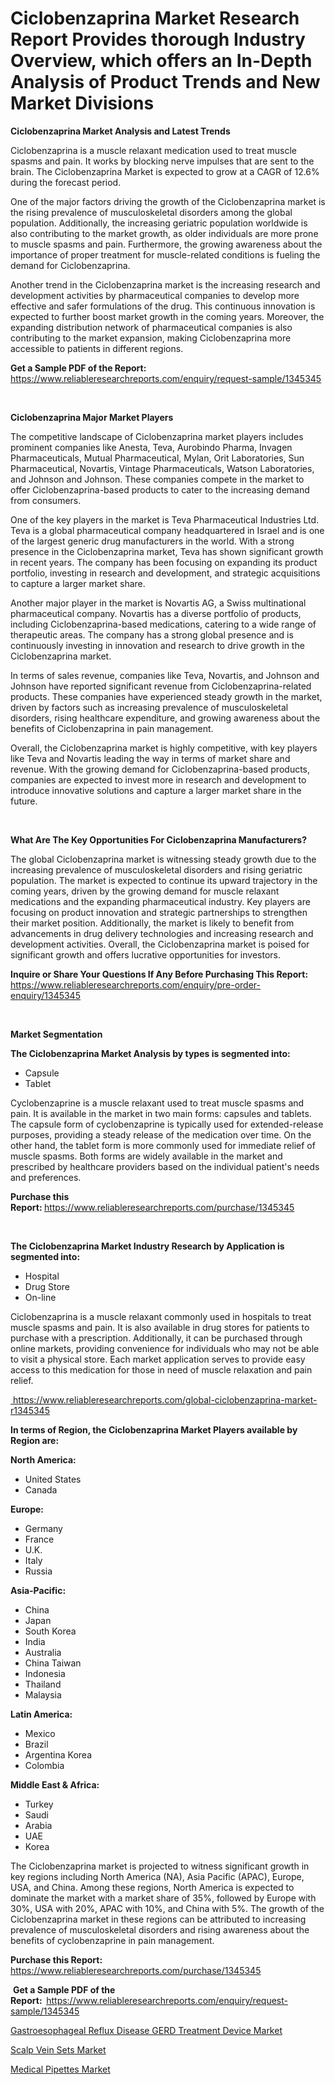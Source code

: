 <p><h1>Ciclobenzaprina Market Research Report Provides thorough Industry Overview, which offers an In-Depth Analysis of Product Trends and New Market Divisions</h1></p><p><strong>Ciclobenzaprina Market Analysis and Latest Trends</strong></p>
<p><p>Ciclobenzaprina is a muscle relaxant medication used to treat muscle spasms and pain. It works by blocking nerve impulses that are sent to the brain. The Ciclobenzaprina Market is expected to grow at a CAGR of 12.6% during the forecast period. </p><p>One of the major factors driving the growth of the Ciclobenzaprina market is the rising prevalence of musculoskeletal disorders among the global population. Additionally, the increasing geriatric population worldwide is also contributing to the market growth, as older individuals are more prone to muscle spasms and pain. Furthermore, the growing awareness about the importance of proper treatment for muscle-related conditions is fueling the demand for Ciclobenzaprina.</p><p>Another trend in the Ciclobenzaprina market is the increasing research and development activities by pharmaceutical companies to develop more effective and safer formulations of the drug. This continuous innovation is expected to further boost market growth in the coming years. Moreover, the expanding distribution network of pharmaceutical companies is also contributing to the market expansion, making Ciclobenzaprina more accessible to patients in different regions.</p></p>
<p><strong>Get a Sample PDF of the Report:&nbsp;</strong> <a href="https://www.reliableresearchreports.com/enquiry/request-sample/1345345">https://www.reliableresearchreports.com/enquiry/request-sample/1345345</a></p>
<p>&nbsp;</p>
<p><strong>Ciclobenzaprina Major Market Players</strong></p>
<p><p>The competitive landscape of Ciclobenzaprina market players includes prominent companies like Anesta, Teva, Aurobindo Pharma, Invagen Pharmaceuticals, Mutual Pharmaceutical, Mylan, Orit Laboratories, Sun Pharmaceutical, Novartis, Vintage Pharmaceuticals, Watson Laboratories, and Johnson and Johnson. These companies compete in the market to offer Ciclobenzaprina-based products to cater to the increasing demand from consumers.</p><p>One of the key players in the market is Teva Pharmaceutical Industries Ltd. Teva is a global pharmaceutical company headquartered in Israel and is one of the largest generic drug manufacturers in the world. With a strong presence in the Ciclobenzaprina market, Teva has shown significant growth in recent years. The company has been focusing on expanding its product portfolio, investing in research and development, and strategic acquisitions to capture a larger market share.</p><p>Another major player in the market is Novartis AG, a Swiss multinational pharmaceutical company. Novartis has a diverse portfolio of products, including Ciclobenzaprina-based medications, catering to a wide range of therapeutic areas. The company has a strong global presence and is continuously investing in innovation and research to drive growth in the Ciclobenzaprina market.</p><p>In terms of sales revenue, companies like Teva, Novartis, and Johnson and Johnson have reported significant revenue from Ciclobenzaprina-related products. These companies have experienced steady growth in the market, driven by factors such as increasing prevalence of musculoskeletal disorders, rising healthcare expenditure, and growing awareness about the benefits of Ciclobenzaprina in pain management.</p><p>Overall, the Ciclobenzaprina market is highly competitive, with key players like Teva and Novartis leading the way in terms of market share and revenue. With the growing demand for Ciclobenzaprina-based products, companies are expected to invest more in research and development to introduce innovative solutions and capture a larger market share in the future.</p></p>
<p>&nbsp;</p>
<p><strong>What Are The Key Opportunities For Ciclobenzaprina Manufacturers?</strong></p>
<p><p>The global Ciclobenzaprina market is witnessing steady growth due to the increasing prevalence of musculoskeletal disorders and rising geriatric population. The market is expected to continue its upward trajectory in the coming years, driven by the growing demand for muscle relaxant medications and the expanding pharmaceutical industry. Key players are focusing on product innovation and strategic partnerships to strengthen their market position. Additionally, the market is likely to benefit from advancements in drug delivery technologies and increasing research and development activities. Overall, the Ciclobenzaprina market is poised for significant growth and offers lucrative opportunities for investors.</p></p>
<p><strong>Inquire or Share Your Questions If Any Before Purchasing This Report:</strong> <a href="https://www.reliableresearchreports.com/enquiry/pre-order-enquiry/1345345">https://www.reliableresearchreports.com/enquiry/pre-order-enquiry/1345345</a></p>
<p>&nbsp;</p>
<p><strong>Market Segmentation</strong></p>
<p><strong>The Ciclobenzaprina Market Analysis by types is segmented into:</strong></p>
<p><ul><li>Capsule</li><li>Tablet</li></ul></p>
<p><p>Cyclobenzaprine is a muscle relaxant used to treat muscle spasms and pain. It is available in the market in two main forms: capsules and tablets. The capsule form of cyclobenzaprine is typically used for extended-release purposes, providing a steady release of the medication over time. On the other hand, the tablet form is more commonly used for immediate relief of muscle spasms. Both forms are widely available in the market and prescribed by healthcare providers based on the individual patient's needs and preferences.</p></p>
<p><strong>Purchase this Report:&nbsp;</strong><a href="https://www.reliableresearchreports.com/purchase/1345345">https://www.reliableresearchreports.com/purchase/1345345</a></p>
<p>&nbsp;</p>
<p><strong>The Ciclobenzaprina Market Industry Research by Application is segmented into:</strong></p>
<p><ul><li>Hospital</li><li>Drug Store</li><li>On-line</li></ul></p>
<p><p>Ciclobenzaprina is a muscle relaxant commonly used in hospitals to treat muscle spasms and pain. It is also available in drug stores for patients to purchase with a prescription. Additionally, it can be purchased through online markets, providing convenience for individuals who may not be able to visit a physical store. Each market application serves to provide easy access to this medication for those in need of muscle relaxation and pain relief.</p></p>
<p><a href="https://www.reliableresearchreports.com/global-ciclobenzaprina-market-r1345345">&nbsp;https://www.reliableresearchreports.com/global-ciclobenzaprina-market-r1345345</a></p>
<p><strong>In terms of Region, the Ciclobenzaprina Market Players available by Region are:</strong></p>
<p>
    <p> <strong> North America: </strong>
        <ul>
            <li>United States</li>
            <li>Canada</li>
        </ul>
        </p> 
    <p> <strong> Europe: </strong>
        <ul>
            <li>Germany</li>
            <li>France</li>
            <li>U.K.</li>
            <li>Italy</li>
            <li>Russia</li>
        </ul>
        </p> 
    <p> <strong> Asia-Pacific: </strong>
        <ul>
            <li>China</li>
            <li>Japan</li>
            <li>South Korea</li>
            <li>India</li>
            <li>Australia</li>
            <li>China Taiwan</li>
            <li>Indonesia</li>
            <li>Thailand</li>
            <li>Malaysia</li>
        </ul>
        </p> 
    <p> <strong> Latin America: </strong>
        <ul>
            <li>Mexico</li>
            <li>Brazil</li>
            <li>Argentina Korea</li>
            <li>Colombia</li>
        </ul>
        </p> 
    <p> <strong> Middle East & Africa: </strong>
        <ul>
            <li>Turkey</li>
            <li>Saudi</li>
            <li>Arabia</li>
            <li>UAE</li>
            <li>Korea</li>
        </ul>
    </p>
    </p>
<p><p>The Ciclobenzaprina market is projected to witness significant growth in key regions including North America (NA), Asia Pacific (APAC), Europe, USA, and China. Among these regions, North America is expected to dominate the market with a market share of 35%, followed by Europe with 30%, USA with 20%, APAC with 10%, and China with 5%. The growth of the Ciclobenzaprina market in these regions can be attributed to increasing prevalence of musculoskeletal disorders and rising awareness about the benefits of cyclobenzaprine in pain management.</p></p>
<p><strong>Purchase this Report: </strong><a href="https://www.reliableresearchreports.com/purchase/1345345">https://www.reliableresearchreports.com/purchase/1345345</a></p>
<p>&nbsp;<strong>Get a Sample PDF of the Report:&nbsp;&nbsp;</strong><a href="https://www.reliableresearchreports.com/enquiry/request-sample/1345345">https://www.reliableresearchreports.com/enquiry/request-sample/1345345</a></p>
<p><strong></strong></p>
<p><p><a href="https://view.publitas.com/reportprime-1/analyzing-gastroesophageal-reflux-disease-gerd-treatment-device-market-global-industry-perspective-and-forecast-2024-to-2031/">Gastroesophageal Reflux Disease GERD Treatment Device Market</a></p><p><a href="https://view.publitas.com/reportprime-1/scalp-vein-sets-market-size-reveals-the-best-marketing-channels-in-global-industry/">Scalp Vein Sets Market</a></p><p><a href="https://view.publitas.com/reportprime-1/medical-pipettes-market-insights-into-market-cagr-market-trends-and-growth-strategies/">Medical Pipettes Market</a></p></p>